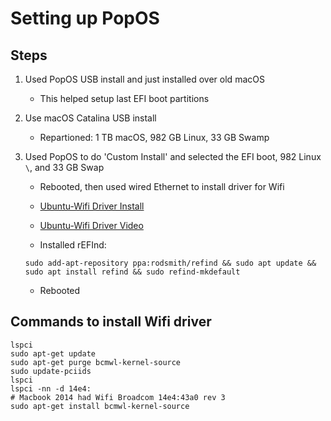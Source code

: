 # Setting up PopOS

## Steps

1. Used PopOS USB install and just installed over old macOS

   - This helped setup last EFI boot partitions

2. Use macOS Catalina USB install
  
   - Repartioned: 1 TB macOS, 982 GB Linux, 33 GB Swamp

3. Used PopOS to do 'Custom Install' and selected the EFI boot, 982 Linux `\`, and 33 GB Swap

   - Rebooted, then used wired Ethernet to install driver for Wifi

   - [Ubuntu-Wifi Driver Install](https://askubuntu.com/questions/55868/installing-broadcom-wireless-drivers)

   - [Ubuntu-Wifi Driver Video](https://www.youtube.com/watch?v=kRgKlcm1XPI)

   - Installed rEFInd: 
   ```
   sudo add-apt-repository ppa:rodsmith/refind && sudo apt update && sudo apt install refind && sudo refind-mkdefault
   ```
   - Rebooted
  
## Commands to install Wifi driver

```
lspci
sudo apt-get update
sudo apt-get purge bcmwl-kernel-source
sudo update-pciids
lspci
lspci -nn -d 14e4:
# Macbook 2014 had Wifi Broadcom 14e4:43a0 rev 3
sudo apt-get install bcmwl-kernel-source
```

